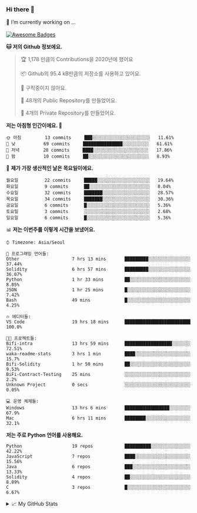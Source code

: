 ### Hi there 👋 
🔭 I’m currently working on ... </br></br>
[![Awesome Badges](https://img.shields.io/badge/Introduce-EN-green.svg)](https://github.com/tlatkdgus1/tlatkdgus1/blob/main/README.md.en)

<!--START_SECTION:waka-->
**🐱 저의 Github 정보에요.** 

> 🏆 1,178 만큼의 Contributions을 2020년에 했어요
 > 
> 📦 Github의 95.4 kB만큼의 저장소를 사용하고 있어요. 
 > 
> 🚫 구직중이지 않아요.
 > 
> 📜 48개의 Public Repository를 만들었어요. 
 > 
> 🔑 4개의 Private Repository를 만들었어요.  

**저는 아침형 인간이에요. 🐤** 

```text
🌞 아침         13 commits     ███░░░░░░░░░░░░░░░░░░░░░░   11.61% 
🌆 낮　         69 commits     ███████████████░░░░░░░░░░   61.61% 
🌃 저녁         20 commits     ████░░░░░░░░░░░░░░░░░░░░░   17.86% 
🌙 밤　         10 commits     ██░░░░░░░░░░░░░░░░░░░░░░░   8.93%

```
📅 **제가 가장 생산적인 날은 목요일이에요.** 

```text
월요일          22 commits     █████░░░░░░░░░░░░░░░░░░░░   19.64% 
화요일          9 commits      ██░░░░░░░░░░░░░░░░░░░░░░░   8.04% 
수요일          32 commits     ███████░░░░░░░░░░░░░░░░░░   28.57% 
목요일          34 commits     ███████░░░░░░░░░░░░░░░░░░   30.36% 
금요일          6 commits      █░░░░░░░░░░░░░░░░░░░░░░░░   5.36% 
토요일          3 commits      ░░░░░░░░░░░░░░░░░░░░░░░░░   2.68% 
일요일          6 commits      █░░░░░░░░░░░░░░░░░░░░░░░░   5.36%

```


📊 **저는 이번주를 이렇게 시간을 보냈어요.** 

```text
⌚︎ Timezone: Asia/Seoul

💬 프로그래밍 언어들: 
Other                    7 hrs 13 mins       █████████░░░░░░░░░░░░░░░░   37.44% 
Solidity                 6 hrs 57 mins       █████████░░░░░░░░░░░░░░░░   36.07% 
Python                   1 hr 33 mins        ██░░░░░░░░░░░░░░░░░░░░░░░   8.05% 
JSON                     1 hr 25 mins        █░░░░░░░░░░░░░░░░░░░░░░░░   7.42% 
Bash                     49 mins             █░░░░░░░░░░░░░░░░░░░░░░░░   4.25%

🔥 에디터들: 
VS Code                  19 hrs 18 mins      █████████████████████████   100.0%

🐱‍💻 프로젝트들: 
Bifi-intra               13 hrs 59 mins      ██████████████████░░░░░░░   72.51% 
waka-readme-stats        3 hrs 1 min         ████░░░░░░░░░░░░░░░░░░░░░   15.7% 
Bifi-Solidity            1 hr 50 mins        ██░░░░░░░░░░░░░░░░░░░░░░░   9.53% 
BiFi-Contract-Testing    25 mins             ░░░░░░░░░░░░░░░░░░░░░░░░░   2.2% 
Unknown Project          0 secs              ░░░░░░░░░░░░░░░░░░░░░░░░░   0.05%

💻 운영 체제들: 
Windows                  13 hrs 6 mins       █████████████████░░░░░░░░   67.9% 
Mac                      6 hrs 11 mins       ████████░░░░░░░░░░░░░░░░░   32.1%

```

**저는 주로 Python 언어를 사용해요.** 

```text
Python                   19 repos            ██████████░░░░░░░░░░░░░░░   42.22% 
JavaScript               7 repos             ████░░░░░░░░░░░░░░░░░░░░░   15.56% 
Java                     6 repos             ███░░░░░░░░░░░░░░░░░░░░░░   13.33% 
Solidity                 4 repos             ██░░░░░░░░░░░░░░░░░░░░░░░   8.89% 
C                        3 repos             █░░░░░░░░░░░░░░░░░░░░░░░░   6.67%

```



<!--END_SECTION:waka-->

<details>
<summary>📈 My GitHub Stats</summary>
<p align="center"> <img src="https://github-readme-stats.vercel.app/api?username=tlatkdgus1&show_icons=true" alt="tlatkdgus1" />
</details>
